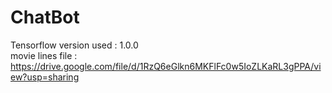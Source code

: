 # ChatBot

Tensorflow version used : 1.0.0\
movie lines file : https://drive.google.com/file/d/1RzQ6eGlkn6MKFlFc0w5IoZLKaRL3gPPA/view?usp=sharing
